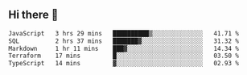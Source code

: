 ## Hi there 👋

<!--START_SECTION:waka-->

```txt
JavaScript   3 hrs 29 mins   ██████████▒░░░░░░░░░░░░░░   41.71 %
SQL          2 hrs 37 mins   ███████▓░░░░░░░░░░░░░░░░░   31.32 %
Markdown     1 hr 11 mins    ███▓░░░░░░░░░░░░░░░░░░░░░   14.34 %
Terraform    17 mins         █░░░░░░░░░░░░░░░░░░░░░░░░   03.50 %
TypeScript   14 mins         ▓░░░░░░░░░░░░░░░░░░░░░░░░   02.93 %
```

<!--END_SECTION:waka-->

<!--
**taylor475/taylor475** is a ✨ _special_ ✨ repository because its `README.md` (this file) appears on your GitHub profile.

Here are some ideas to get you started:

- 🔭 I’m currently working on ...
- 🌱 I’m currently learning ...
- 👯 I’m looking to collaborate on ...
- 🤔 I’m looking for help with ...
- 💬 Ask me about ...
- 📫 How to reach me: ...
- 😄 Pronouns: ...
- ⚡ Fun fact: ...
-->
